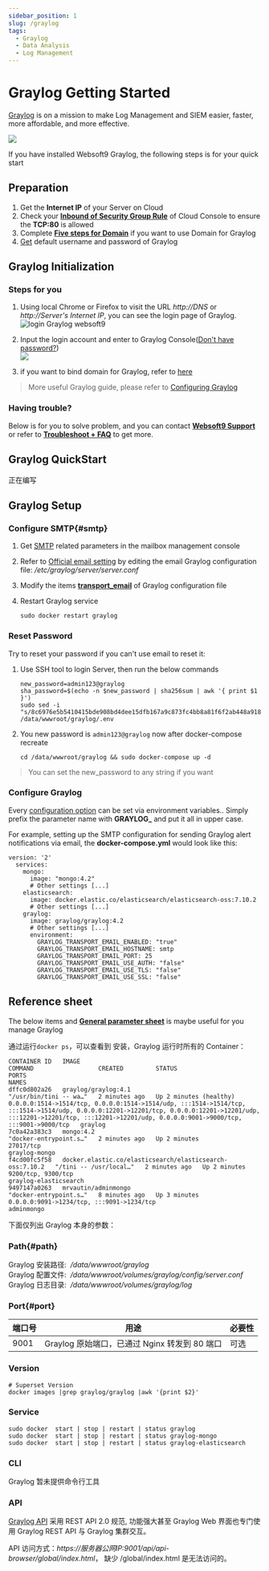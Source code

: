 ```yaml
---
sidebar_position: 1
slug: /graylog
tags:
  - Graylog
  - Data Analysis
  - Log Management
---
```


# Graylog Getting Started

[Graylog](https://graylog.org) is on a mission to make Log Management and SIEM easier, faster, more affordable, and more effective. 

![](https://libs.websoft9.com/Websoft9/DocsPicture/en/graylog/graylog-gui-websoft9.png)

If you have installed Websoft9 Graylog, the following steps is for your quick start

## Preparation

1. Get the **Internet IP** of your Server on Cloud
2. Check your **[Inbound of Security Group Rule](./administrator/firewall#security)** of Cloud Console to ensure the **TCP:80** is allowed
3. Complete **[Five steps for Domain](./administrator/domain_step)** if you want to use Domain for Graylog
4. [Get](./user/credentials) default username and password of Graylog

## Graylog Initialization

### Steps for you

1. Using local Chrome or Firefox to visit the URL *http://DNS* or *http://Server's Internet IP*, you can see the login page of Graylog.
   ![login Graylog websoft9](https://libs.websoft9.com/Websoft9/DocsPicture/en/graylog/graylog-login-websoft9.png)

2. Input the login account and enter to Graylog Console([Don't have password?](./user/credentials))  
   ![](https://libs.websoft9.com/Websoft9/DocsPicture/en/graylog/graylog-console-websoft9.png)

3. if you want to bind domain for Graylog, refer to [here](./administrator/domain_step)

> More useful Graylog guide, please refer to [Configuring Graylog](https://docs.graylog.org/en/latest/pages/configuration.html)

### Having trouble?

Below is for you to solve problem, and you can contact **[Websoft9 Support](./helpdesk)** or refer to **[Troubleshoot + FAQ](./faq#setup)** to get more.  

## Graylog QuickStart

正在编写

## Graylog Setup

### Configure SMTP{#smtp}

1. Get [SMTP](./administrator/smtp) related parameters in the mailbox management console

2. Refer to [Official email setting](https://docs.graylog.org/en/3.3/pages/configuration/server.conf.html#email) by editing the email Graylog configuration file: */etc/graylog/server/server.conf*

3. Modify the items **[transport_email](https://docs.graylog.org/en/3.3/pages/configuration/server.conf.html#email)**  of Graylog configuration file

4. Restart Graylog service
   ```
   sudo docker restart graylog
   ```

### Reset Password

Try to reset your password if you can't use email to reset it:

1. Use SSH tool to login Server, then run the below commands
   ```
   new_password=admin123@graylog
   sha_password=$(echo -n $new_password | sha256sum | awk '{ print $1 }')
   sudo sed -i "s/8c6976e5b5410415bde908bd4dee15dfb167a9c873fc4bb8a81f6f2ab448a918/$sha_password/g" /data/wwwroot/graylog/.env
   ```

2. You new password is `admin123@graylog` now after docker-compose recreate
   ```
   cd /data/wwwroot/graylog && sudo docker-compose up -d
   ```

> You can set the new_password to any string if you want

### Configure Graylog

Every [configuration option](https://docs.graylog.org/docs/server-conf) can be set via environment variables.. Simply prefix the parameter name with **GRAYLOG_** and put it all in upper case.  

For example, setting up the SMTP configuration for sending Graylog alert notifications via email, the **docker-compose.yml** would look like this:  

```
version: '2'
  services:
    mongo:
      image: "mongo:4.2"
      # Other settings [...]
    elasticsearch:
      image: docker.elastic.co/elasticsearch/elasticsearch-oss:7.10.2
      # Other settings [...]
    graylog:
      image: graylog/graylog:4.2
      # Other settings [...]
      environment:
        GRAYLOG_TRANSPORT_EMAIL_ENABLED: "true"
        GRAYLOG_TRANSPORT_EMAIL_HOSTNAME: smtp
        GRAYLOG_TRANSPORT_EMAIL_PORT: 25
        GRAYLOG_TRANSPORT_EMAIL_USE_AUTH: "false"
        GRAYLOG_TRANSPORT_EMAIL_USE_TLS: "false"
        GRAYLOG_TRANSPORT_EMAIL_USE_SSL: "false"
```

## Reference sheet

The below items and **[General parameter sheet](./administrator/parameter)** is maybe useful for you manage Graylog


通过运行`docker ps`，可以查看到 安装，Graylog 运行时所有的 Container：

```
CONTAINER ID   IMAGE                                                      COMMAND                  CREATED         STATUS                   PORTS                                                                                                                                                                                                                           NAMES
dffc0d802a26   graylog/graylog:4.1                                        "/usr/bin/tini -- wa…"   2 minutes ago   Up 2 minutes (healthy)   0.0.0.0:1514->1514/tcp, 0.0.0.0:1514->1514/udp, :::1514->1514/tcp, :::1514->1514/udp, 0.0.0.0:12201->12201/tcp, 0.0.0.0:12201->12201/udp, :::12201->12201/tcp, :::12201->12201/udp, 0.0.0.0:9001->9000/tcp, :::9001->9000/tcp   graylog
7c0a42a383c3   mongo:4.2                                                  "docker-entrypoint.s…"   2 minutes ago   Up 2 minutes             27017/tcp                                                                                                                                                                                                                       graylog-mongo
f4cd00fc5f58   docker.elastic.co/elasticsearch/elasticsearch-oss:7.10.2   "/tini -- /usr/local…"   2 minutes ago   Up 2 minutes             9200/tcp, 9300/tcp                                                                                                                                                                                                              graylog-elasticsearch
9497147a0263   mrvautin/adminmongo                                        "docker-entrypoint.s…"   8 minutes ago   Up 3 minutes             0.0.0.0:9091->1234/tcp, :::9091->1234/tcp                                                                                                                                                                                       adminmongo
```

下面仅列出 Graylog 本身的参数：

### Path{#path}

Graylog 安装路径:  */data/wwwroot/graylog*  
Graylog 配置文件:  */data/wwwroot/volumes/graylog/config/server.conf*  
Graylog 日志目录:  */data/wwwroot/volumes/graylog/log*

### Port{#port}

| 端口号 | 用途                                          | 必要性 |
| ------ | --------------------------------------------- | ------ |
| 9001   | Graylog 原始端口，已通过 Nginx 转发到 80 端口 | 可选   |

### Version

```shell
# Superset Version
docker images |grep graylog/graylog |awk '{print $2}'
```

### Service

```shell
sudo docker  start | stop | restart | status graylog
sudo docker  start | stop | restart | status graylog-mongo
sudo docker  start | stop | restart | status graylog-elasticsearch
```

### CLI

Graylog 暂未提供命令行工具

### API

[Graylog API](https://docs.graylog.org/v1/docs/rest-api) 采用 REST API 2.0 规范, 功能强大甚至 Graylog Web 界面也专门使用 Graylog REST API 与 Graylog 集群交互。

API 访问方式：*https://服务器公网IP:9001/api/api-browser/global/index.html*， 缺少 /global/index.html 是无法访问的。
